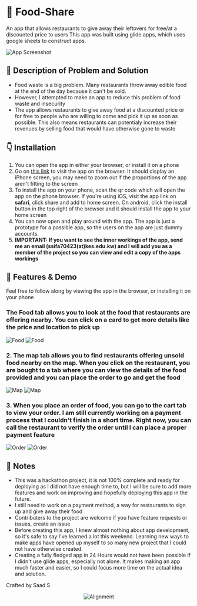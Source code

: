 # 🍴 Food-Share
An app that allows restaurants to give away their leftovers for free/at a discounted price to users
This app was built using glide apps, which uses google sheets to construct apps.

![App Screenshot](https://i.imgur.com/Td28du4.png)

## 📕 Description of Problem and Solution
- Food waste is a big problem. Many restaurants throw away edible food at the end of the day because it can't be sold.
- However, I attempted to make an app to reduce this problem of food waste and insecurity
- The app allows restaurants to give away food at a discounted price or for free to people who are willing to come and pick it up as soon as possible. This also means restaurants can potentialy increase their revenues by selling food that would have otherwise gone to waste

## 👇 Installation
1. You can open the app in either your browser, or install it on a phone
2. Go on [this link](https://glorious-middle-3519.glideapp.io/) to visit the app on the browser. It should display an iPhone screen, you may need to zoom out if the proportions of the app aren't fitting to the screen
3. To install the app on your phone, scan the qr code which will open the app on the phone browser. If you're using iOS, visit the app link on **safari**, click share and add to home screen. On android, click the install button in the top right of the browser and it should install the app to your home screen
4. You can now open and play around with the app. The app is just a prototype for a possible app, so the users on the app are just dummy accounts. 
5. **IMPORTANT: If you want to see the inner workings of the app, send me an email (ssifa70423(at)kes.edu.kw) and I will add you as a member of the project so you can view and edit a copy of the apps workings**

## 📝 Features & Demo

Feel free to follow along by viewing the app in the browser, or installing it on your phone

### **The Food tab allows you to look at the food that restaurants are offering nearby. You can click on a card to get more details like the price and location to pick up**

![Food](https://i.imgur.com/VZ9oNom.png) ![Food](https://i.imgur.com/MTHj4cd.png)

### **2. The map tab allows you to find restaurants offering unsold food nearby on the map. When you click on the restaurant, you are bought to a tab where you can view the details of the food provided and you can place the order to go and get the food**

![Map](https://i.imgur.com/0r1e4dO.png) ![Map](https://i.imgur.com/cztcHJa.png)

### **3. When you place an order of food, you can go to the cart tab to view your order. I am still currently working on a payment process that I couldn't finish in a short time. Right now, you can call the restaurant to verify the order until I can place a proper payment feature**

![Order](https://i.imgur.com/36yvMoA.png) ![Order](https://i.imgur.com/gebo3DC.png)


## 📒 Notes
- This was a hackathon project, it is not 100% complete and ready for deploying as I did not have enough time to, but I will be sure to add more features and work on improving and hopefully deploying this app in the future.
- I still need to work on a payment method, a way for restaurants to sign up and give away their food
- Contributers to the project are welcome if you have feature requests or issues, create an issue
- Before creating this app, I knew almost nothing about app development, so it's safe to say I've learned a lot this weekend. Learning new ways to make apps have opened up myself to so many new project that I could not have otherwise created.
- Creating a fully fledged app in 24 Hours would not have been possible if I didn't use glide apps, especially not alone. It makes making an app much faster and easier, so I could focus more time on the actual idea and solution.


Crafted by Saad S



<p align="center">
  <img src="https://i.imgur.com/Td28du4.png" alt="Alignment"/>
</p>

